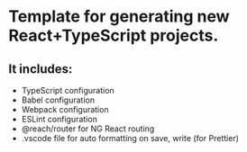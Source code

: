 # Template for generating new React+TypeScript projects.

## It includes:

- TypeScript configuration
- Babel configuration
- Webpack configuration
- ESLint configuration
- @reach/router for NG React routing
- .vscode file for auto formatting on save, write (for Prettier)
